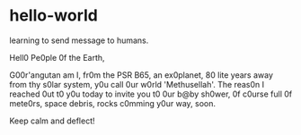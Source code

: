 # hello-world
learning to send message to humans.

Hell0 Pe0ple 0f the Earth,

G00r'angutan am I, fr0m the PSR B65, an ex0planet, 80 lite years away from thy s0lar system, y0u call 0ur w0rld 'Methusellah'. The reas0n I reached 0ut t0 y0u today to invite you t0 0ur b@by sh0wer, 0f c0urse full 0f mete0rs, space debris, rocks c0mming y0ur way, soon. 

Keep calm and deflect!
